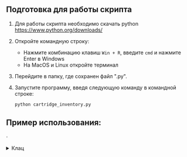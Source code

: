 ## Подготовка для работы скрипта
1. Для работы скрипта необходимо скачать python https://www.python.org/downloads/

2. Откройте командную строку:
   - Нажмите комбинацию клавиш `Win + R`, введите `cmd` и нажмите Enter в Windows 
   - На MacOS и Linux откройте терминал

3. Перейдите в папку, где сохранен файл ".py".

4. Запустите программу, введя следующую команду в командной строке:

   ```python
   python cartridge_inventory.py
   ```

## Пример использования:

⋅<details>
<summary>Клац</summary>
1. Добавить картридж
2. Удалить картридж
3. Вывести информацию о всех картриджах
4. Выход
Выберите действие: 1
Введите модель картриджа: HP123
Введите количество: 5

1. Добавить картридж
2. Удалить картридж
3. Вывести информацию о всех картриджах
4. Выход
Выберите действие: 3
Модель: HP123, количество: 5

1. Добавить картридж
2. Удалить картридж
3. Вывести информацию о всех картриджах
4. Выход
Выберите действие: 2
Введите модель картриджа: HP123
Введите количество: 3

1. Добавить картридж
2. Удалить картридж
3. Вывести информацию о всех картриджах
4. Выход
Выберите действие: 3
Модель: HP123, количество: 2

1. Добавить картридж
2. Удалить картридж
3. Вывести информацию о всех картриджах
4. Выход
Выберите действие: 4
</details>
